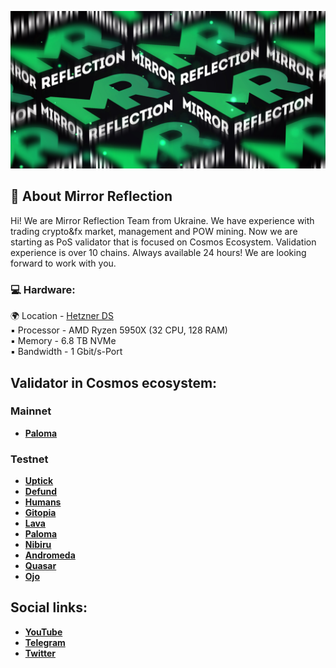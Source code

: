 ![banner](https://raw.githubusercontent.com/MirrorReflectionTeam/MirrorReflectionTeam/main/MR_banner.jpg)
## 🚀 About Mirror Reflection

Hi! We are Mirror Reflection Team from Ukraine. We have experience with trading crypto&fx market, management and POW mining. Now we are starting as PoS validator that is focused on Cosmos Ecosystem. Validation experience is over 10 chains. Always available 24 hours!
We are looking forward to work with you.

### :computer: Hardware:
:earth_africa: Location - [Hetzner DS](https://www.hetzner.com/dedicated-rootserver/ax101)  
:black_small_square: Processor - AMD Ryzen 5950X (32 CPU, 128 RAM)  
:black_small_square: Memory - 6.8 TB NVMe  
:black_small_square: Bandwidth - 1 Gbit/s-Port

## Validator in Cosmos ecosystem:

### Mainnet
* **[Paloma](https://paloma.explorers.guru/validator/palomavaloper13cfxrvldlpxdhn8mq9ydm3syyshddruzu9r86y)**

### Testnet 
* **[Uptick](https://uptick-testnet.exploreme.pro/validator/uptickvaloper1urrht6c4qrmrxm3n7mj3q9phvfldfn69r6axr5)**
* **[Defund](https://defund.explorers.guru/validator/defundvaloper1v0emcp5u268etyz34x5wqdzzzuu33hsxycrgzr)**
* **[Humans](https://humans.explorers.guru/validator/humanvaloper1s7vqhlesgtfr5a85pedxquctsc9j2zs2ufgwk7)**
* **[Gitopia](https://gitopia.explorers.guru/validator/gitopiavaloper10rm952fn4e37apwr7eadr6h2n3z527yucj2hae)**
* **[Lava](https://lava.explorers.guru/validator/lava@valoper1c9e9ntwz2g6sxe5g00z0vgxp9yfqkrfe8fgzua)**
* **[Paloma](https://explorer.mcbnode.online/paloma-test/staking/palomavaloper13cfxrvldlpxdhn8mq9ydm3syyshddruzu9r86y)**
* **[Nibiru](https://nibiru.explorers.guru/validator/nibivaloper1k8jxnyt7tzlg98z7aqv4ydu3e85557yug63z5s)**
* **[Andromeda](https://andromeda.explorers.guru/validator/andrvaloper187qg8np6zngwpsdmguf3jxwdj5hdwmh7v7awce)**
* **[Quasar](https://quasar.explorers.guru/validator/quasarvaloper1a9nr78hgx86eqahrsu2as3hexnh3224j0e83hu)**
* **[Ojo](https://ojo.explorers.guru/validator/ojovaloper1vpax8d27h2evn5nsk089k0zc7ue72w80jmffkv)**

## Social links:
* **[YouTube](https://www.youtube.com/@mirrorreflection)**
* **[Telegram](https://t.me/MirrorReflectionFarming)**
* **[Twitter](https://twitter.com/MirrorRefTeam)**

<img src="https://komarev.com/ghpvc/?username=your-github-MirrorReflectionTeam&style=flat-square&color=blue" alt=""/>
